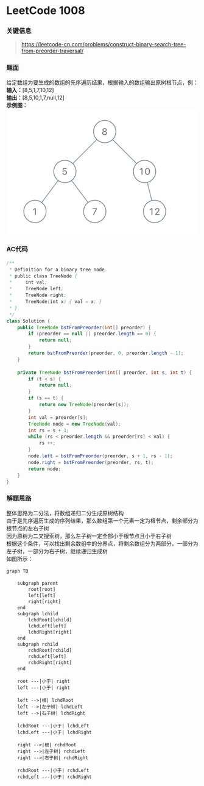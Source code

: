 # LeetCode 1008

### 关键信息
> https://leetcode-cn.com/problems/construct-binary-search-tree-from-preorder-traversal/


### 题面
给定数组为要生成的数组的先序遍历结果，根据输入的数组输出原树根节点，例：<br/>
**输入：**[8,5,1,7,10,12]<br/>
**输出：**[8,5,10,1,7,null,12]<br/>
**示例图：**
![示例](../images/algorithm/lc_1008_1.png)

### AC代码
```java
/**
 * Definition for a binary tree node.
 * public class TreeNode {
 *     int val;
 *     TreeNode left;
 *     TreeNode right;
 *     TreeNode(int x) { val = x; }
 * }
 */
class Solution {
    public TreeNode bstFromPreorder(int[] preorder) {
        if (preorder == null || preorder.length == 0) {
            return null;
        }
        return bstFromPreorder(preorder, 0, preorder.length - 1);
    }
    
    private TreeNode bstFromPreorder(int[] preorder, int s, int t) {
        if (t < s) {
            return null;
        }
        if (s == t) {
            return new TreeNode(preorder[s]);
        }
        int val = preorder[s];
        TreeNode node = new TreeNode(val);
        int rs = s + 1;
        while (rs < preorder.length && preorder[rs] < val) {
            rs ++;
        }
        node.left = bstFromPreorder(preorder, s + 1, rs - 1);
        node.right = bstFromPreorder(preorder, rs, t);
        return node;
    }
}
```

### 解题思路
整体思路为二分法，将数组递归二分生成原树结构<br/>
由于是先序遍历生成的序列结果，那么数组第一个元素一定为根节点，剩余部分为根节点的左右子树<br/>
因为原树为二叉搜索树，那么左子树一定全部小于根节点且小于右子树<br/>
根据这个条件，可以找出剩余数组中的分界点，将剩余数组分为两部分，一部分为左子树，一部分为右子树，继续递归生成树<br/>
如图所示：

```mermaid
graph TB

    subgraph parent
        root[root]
        left[left]
        right[right]
    end
    subgraph lchild
        lchdRoot[lchild]
        lchdLeft[left]
        lchdRight[right]
    end
    subgraph rchild
        rchdRoot[rchild]
        rchdLeft[left]
        rchdRight[right]
    end

    root ---|小于| right
    left ---|小于| right

    left -->|根| lchdRoot
    left -->|左子树| lchdLeft
    left -->|右子树| lchdRight

    lchdRoot ---|小于| lchdLeft
    lchdLeft ---|小于| lchdRight

    right -->|根| rchdRoot
    right -->|左子树| rchdLeft
    right -->|右子树| rchdRight

    rchdRoot ---|小于| rchdLeft
    rchdLeft ---|小于| rchdRight
```
